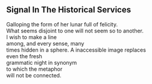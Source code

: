 Signal In The Historical Services
---------------------------------
Galloping the form of her lunar full of felicity.  
What seems disjoint to one will not seem so to another.  
I wish to make a line  
among, and every sense, many  
times hidden in a sphere. A inaccessible image replaces  
even the fresh  
grammatic night in synonym  
to which the metaphor  
will not be connected.  
